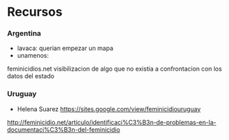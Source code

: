 # Recursos


### Argentina

* lavaca: querian empezar un mapa
* unamenos: 

feminicidios.net
    visibilizacion de algo que no existia a confrontacion con los datos del estado

### Uruguay

* Helena Suarez https://sites.google.com/view/feminicidiouruguay


http://feminicidio.net/articulo/identificaci%C3%B3n-de-problemas-en-la-documentaci%C3%B3n-del-feminicidio